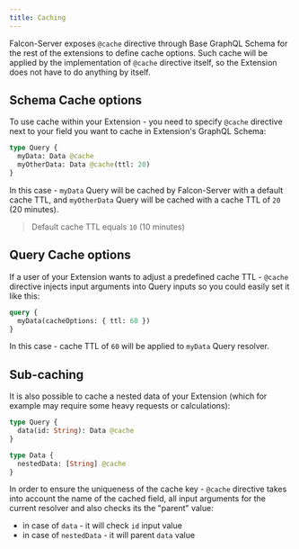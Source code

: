 ```yaml
---
title: Caching
---
```


Falcon-Server exposes `@cache` directive through Base GraphQL Schema for the rest of the extensions to define
cache options. Such cache will be applied by the implementation of `@cache` directive itself, so the Extension
does not have to do anything by itself.

## Schema Cache options

To use cache within your Extension - you need to specify `@cache` directive next to your field you want to cache
in Extension's GraphQL Schema:

```graphql
type Query {
  myData: Data @cache
  myOtherData: Data @cache(ttl: 20)
}
```

In this case - `myData` Query will be cached by Falcon-Server with a default cache TTL, and `myOtherData` Query
will be cached with a cache TTL of `20` (20 minutes).

> Default cache TTL equals `10` (10 minutes)

## Query Cache options

If a user of your Extension wants to adjust a predefined cache TTL - `@cache` directive injects input arguments
into Query inputs so you could easily set it like this:

```graphql
query {
  myData(cacheOptions: { ttl: 60 })
}
```

In this case - cache TTL of `60` will be applied to `myData` Query resolver.

## Sub-caching

It is also possible to cache a nested data of your Extension (which for example may require some heavy
requests or calculations):

```graphql
type Query {
  data(id: String): Data @cache
}

type Data {
  nestedData: [String] @cache
}
```

In order to ensure the uniqueness of the cache key - `@cache` directive takes into account the name
of the cached field, all input arguments for the current resolver and also checks its the "parent" value:

- in case of `data` - it will check `id` input value
- in case of `nestedData` - it will parent `data` value
